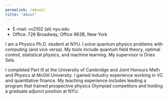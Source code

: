 ```yaml
---
permalink: /about/
title: "About"
---
```

- E-mail: vv2102 (at) nyu.edu
- Office: 726 Broadway, Office 963B, New York

I am a Physics Ph.D. student at NYU.
I solve quantum physics problems with computing (and vice versa).
My tools include quantum field theory, optimal control, statistical physics, and machine learning.
My supervisor is Dries Sels.

I completed Part III at the University of Cambridge and Joint Honours Math and Physics at McGill University.
I gained industry experience working in VC and quantitative finance.
My teaching experience includes leading a program that trained prospective physics Olympiad competitors and holding a graduate adjunct position at NYU.
    